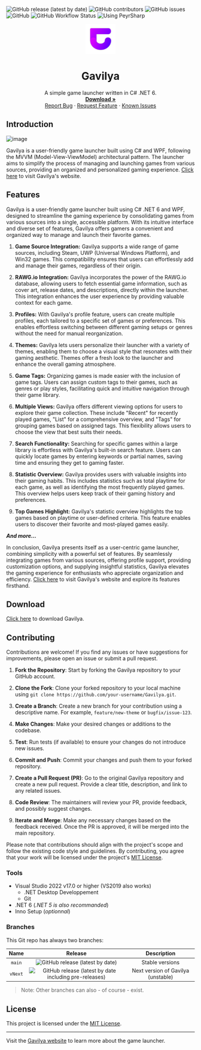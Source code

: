 ![GitHub release (latest by date)](https://img.shields.io/github/v/release/Leo-Corporation/Gavilya)
![GitHub contributors](https://img.shields.io/github/contributors/Leo-Corporation/Gavilya)
![GitHub issues](https://img.shields.io/github/issues/Leo-Corporation/Gavilya)
![GitHub](https://img.shields.io/github/license/Leo-Corporation/Gavilya)
![GitHub Workflow Status](https://img.shields.io/github/actions/workflow/status/Leo-Corporation/Gavilya/dotnet-desktop.yml?branch=main)
![Using PeyrSharp](https://img.shields.io/badge/using-PeyrSharp-DD00FF?logo=nuget)
<br />
<p align="center">
  <a href="https://github.com/Leo-Corporation/Gavilya">
    <img src=".github/images/logo.png" alt="Logo" width="80" height="80">
  </a>

  <h1 align="center">Gavilya</h3>

  <p align="center">
    A simple game launcher written in C# .NET 6.
    <br />
    <a href="https://bit.ly/Gavilya"><strong>Download »</strong></a>
    <br />
    <a href="https://github.com/Leo-Corporation/Gavilya/issues/new?assignees=&labels=bug&template=bug-report.yml&title=%5BBug%5D+">Report Bug</a>
    ·
    <a href="https://github.com/Leo-Corporation/Gavilya/issues/new?assignees=&labels=enhancement&template=feature-request.yml&title=%5BEnhancement%5D+">Request Feature</a>
    ·
    <a href="https://github.com/Leo-Corporation/Gavilya/issues?q=is%3Aopen+is%3Aissue+label%3Abug">Known Issues</a>

  </p>
</p>

## Introduction
![image](https://github.com/Leo-Corporation/Gavilya/assets/55453279/e795c49c-604a-4de4-b8c8-a7d7652effad)


Gavilya is a user-friendly game launcher built using C# and WPF, following the MVVM (Model-View-ViewModel) architectural pattern. The launcher aims to simplify the process of managing and launching games from various sources, providing an organized and personalized gaming experience.
[Click here](https:/gavilya.leocorporation.dev) to visit Gavilya's website.

## Features

Gavilya is a user-friendly game launcher built using C# .NET 6 and WPF, designed to streamline the gaming experience by consolidating games from various sources into a single, accessible platform. With its intuitive interface and diverse set of features, Gavilya offers gamers a convenient and organized way to manage and launch their favorite games.

1. **Game Source Integration:**
   Gavilya supports a wide range of game sources, including Steam, UWP (Universal Windows Platform), and Win32 games. This compatibility ensures that users can effortlessly add and manage their games, regardless of their origin.

2. **RAWG.io Integration:**
   Gavilya incorporates the power of the RAWG.io database, allowing users to fetch essential game information, such as cover art, release dates, and descriptions, directly within the launcher. This integration enhances the user experience by providing valuable context for each game.

3. **Profiles:**
   With Gavilya's profile feature, users can create multiple profiles, each tailored to a specific set of games or preferences. This enables effortless switching between different gaming setups or genres without the need for manual reorganization.

4. **Themes:**
   Gavilya lets users personalize their launcher with a variety of themes, enabling them to choose a visual style that resonates with their gaming aesthetic. Themes offer a fresh look to the launcher and enhance the overall gaming atmosphere.

5. **Game Tags:**
   Organizing games is made easier with the inclusion of game tags. Users can assign custom tags to their games, such as genres or play styles, facilitating quick and intuitive navigation through their game library.

6. **Multiple Views:**
   Gavilya offers different viewing options for users to explore their game collection. These include "Recent" for recently played games, "List" for a comprehensive overview, and "Tags" for grouping games based on assigned tags. This flexibility allows users to choose the view that best suits their needs.

7. **Search Functionality:**
   Searching for specific games within a large library is effortless with Gavilya's built-in search feature. Users can quickly locate games by entering keywords or partial names, saving time and ensuring they get to gaming faster.

8. **Statistic Overview:**
   Gavilya provides users with valuable insights into their gaming habits. This includes statistics such as total playtime for each game, as well as identifying the most frequently played games. This overview helps users keep track of their gaming history and preferences.

9. **Top Games Highlight:**
   Gavilya's statistic overview highlights the top games based on playtime or user-defined criteria. This feature enables users to discover their favorite and most-played games easily.
   
**_And more..._**

In conclusion, Gavilya presents itself as a user-centric game launcher, combining simplicity with a powerful set of features. By seamlessly integrating games from various sources, offering profile support, providing customization options, and supplying insightful statistics, Gavilya elevates the gaming experience for enthusiasts who appreciate organization and efficiency. [Click here](https:/gavilya.leocorporation.dev) to visit Gavilya's website and explore its features firsthand.

## Download
[Click here](https://bit.ly/Gavilya) to download Gavilya.

## Contributing
Contributions are welcome! If you find any issues or have suggestions for improvements, please open an issue or submit a pull request.

1. **Fork the Repository**: Start by forking the Gavilya repository to your GitHub account.

2. **Clone the Fork**: Clone your forked repository to your local machine using `git clone https://github.com/your-username/Gavilya.git`.

3. **Create a Branch**: Create a new branch for your contribution using a descriptive name. For example, `feature/new-theme` or `bugfix/issue-123`.

4. **Make Changes**: Make your desired changes or additions to the codebase.

5. **Test**: Run tests (if available) to ensure your changes do not introduce new issues.

6. **Commit and Push**: Commit your changes and push them to your forked repository.

7. **Create a Pull Request (PR)**: Go to the original Gavilya repository and create a new pull request. Provide a clear title, description, and link to any related issues.

8. **Code Review**: The maintainers will review your PR, provide feedback, and possibly suggest changes.

9. **Iterate and Merge**: Make any necessary changes based on the feedback received. Once the PR is approved, it will be merged into the main repository.

Please note that contributions should align with the project's scope and follow the existing code style and guidelines. By contributing, you agree that your work will be licensed under the project's [MIT License](LICENSE).

### Tools

- Visual Studio 2022 v17.0 or higher (VS2019 also works)
  - .NET Desktop Developpement
  - Git
- .NET 6 (*.NET 5 is also recommanded*)
- Inno Setup (*optionnal*)

### Branches
This Git repo has always two branches:

| Name | Release | Description |
| :--: | :-----: | :---------: |
| `main` | ![GitHub release (latest by date)](https://img.shields.io/github/v/release/Leo-Corporation/Gavilya) | Stable versions |
| `vNext` | ![GitHub release (latest by date including pre-releases)](https://img.shields.io/github/v/release/Leo-Corporation/Gavilya?include_prereleases) | Next version of Gavilya (unstable) |

> Note: Other branches can also - of course - exist.

## License

This project is licensed under the [MIT License](LICENSE).

---

Visit the [Gavilya website](https:/gavilya.leocorporation.dev) to learn more about the game launcher.
